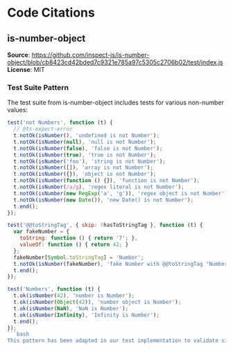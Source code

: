 # Code Citations

## is-number-object

**Source**: <https://github.com/inspect-js/is-number-object/blob/cb8423cd42bded7c9321e785a97c5305c2706b02/test/index.js>  
**License**: MIT

### Test Suite Pattern

The test suite from is-number-object includes tests for various non-number values:

```javascript
test('not Numbers', function (t) {
  // @ts-expect-error
  t.notOk(isNumber(), 'undefined is not Number');
  t.notOk(isNumber(null), 'null is not Number');
  t.notOk(isNumber(false), 'false is not Number');
  t.notOk(isNumber(true), 'true is not Number');
  t.notOk(isNumber('foo'), 'string is not Number');
  t.notOk(isNumber([]), 'array is not Number');
  t.notOk(isNumber({}), 'object is not Number');
  t.notOk(isNumber(function () {}), 'function is not Number');
  t.notOk(isNumber(/a/g), 'regex literal is not Number');
  t.notOk(isNumber(new RegExp('a', 'g')), 'regex object is not Number');
  t.notOk(isNumber(new Date()), 'new Date() is not Number');
  t.end();
});

test('@@toStringTag', { skip: !hasToStringTag }, function (t) {
  var fakeNumber = {
    toString: function () { return '7'; },
    valueOf: function () { return 42; }
  };
  fakeNumber[Symbol.toStringTag] = 'Number';
  t.notOk(isNumber(fakeNumber), 'fake Number with @@toStringTag "Number" is not Number');
  t.end();
});

test('Numbers', function (t) {
  t.ok(isNumber(42), 'number is Number');
  t.ok(isNumber(Object(42)), 'number object is Number');
  t.ok(isNumber(NaN), 'NaN is Number');
  t.ok(isNumber(Infinity), 'Infinity is Number');
  t.end();
});
```bash
This pattern has been adapted in our test implementation to validate similar behavior in our number detection utilities.
